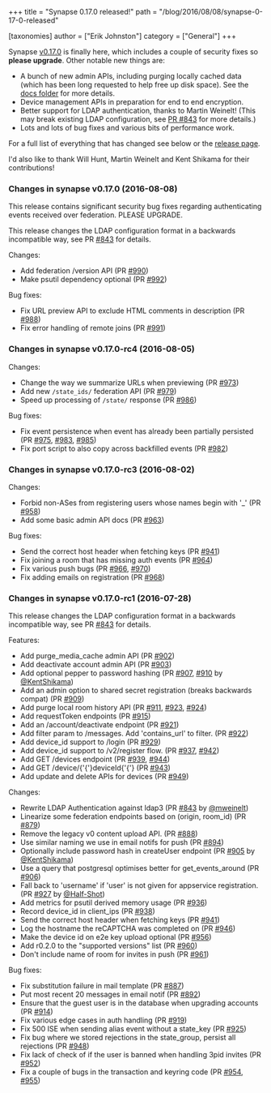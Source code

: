 +++
title = "Synapse 0.17.0 released!"
path = "/blog/2016/08/08/synapse-0-17-0-released"

[taxonomies]
author = ["Erik Johnston"]
category = ["General"]
+++

Synapse <a href="https://github.com/matrix-org/synapse/releases/tag/v0.17.0">v0.17.0</a> is finally here, which includes a couple of security fixes so <strong>please upgrade</strong>. Other notable new things are:
<ul>
  <li>A bunch of new admin APIs, including purging locally cached data (which has been long requested to help free up disk space). See the <a href="https://github.com/matrix-org/synapse/tree/master/docs/admin_api">docs folder</a> for more details.</li>
  <li>Device management APIs in preparation for end to end encryption.</li>
  <li>Better support for LDAP authentication, thanks to Martin Weinelt! (This may break existing LDAP configuration, see <a href="https://github.com/matrix-org/synapse/pull/843">PR #843</a> for more details.)</li>
  <li>Lots and lots of bug fixes and various bits of performance work.</li>
</ul>
For a full list of everything that has changed see below or the <a href="https://github.com/matrix-org/synapse/releases/tag/v0.17.0">release page</a>.

I'd also like to thank Will Hunt, Martin Weinelt and Kent Shikama for their contributions!

### Changes in synapse v0.17.0 (2016-08-08)

This release contains significant security bug fixes regarding authenticating
events received over federation. PLEASE UPGRADE.

This release changes the LDAP configuration format in a backwards incompatible
way, see PR <a class="issue-link js-issue-link" href="https://github.com/matrix-org/synapse/pull/843" data-url="https://github.com/matrix-org/synapse/issues/843" data-id="158692541" data-error-text="Failed to load issue title" data-permission-text="Issue title is private">#843</a> for details.

Changes:
<ul>
  <li>Add federation /version API (PR <a class="issue-link js-issue-link" href="https://github.com/matrix-org/synapse/pull/990" data-url="https://github.com/matrix-org/synapse/issues/990" data-id="169636556" data-error-text="Failed to load issue title" data-permission-text="Issue title is private">#990</a>)</li>
  <li>Make psutil dependency optional (PR <a class="issue-link js-issue-link" href="https://github.com/matrix-org/synapse/pull/992" data-url="https://github.com/matrix-org/synapse/issues/992" data-id="169888303" data-error-text="Failed to load issue title" data-permission-text="Issue title is private">#992</a>)</li>
</ul>
Bug fixes:
<ul>
  <li>Fix URL preview API to exclude HTML comments in description (PR <a class="issue-link js-issue-link" href="https://github.com/matrix-org/synapse/pull/988" data-url="https://github.com/matrix-org/synapse/issues/988" data-id="169610681" data-error-text="Failed to load issue title" data-permission-text="Issue title is private">#988</a>)</li>
  <li>Fix error handling of remote joins (PR <a class="issue-link js-issue-link" href="https://github.com/matrix-org/synapse/pull/991" data-url="https://github.com/matrix-org/synapse/issues/991" data-id="169653250" data-error-text="Failed to load issue title" data-permission-text="Issue title is private">#991</a>)</li>
</ul>

### Changes in synapse v0.17.0-rc4 (2016-08-05)

Changes:
<ul>
  <li>Change the way we summarize URLs when previewing (PR <a class="issue-link js-issue-link" href="https://github.com/matrix-org/synapse/pull/973" data-url="https://github.com/matrix-org/synapse/issues/973" data-id="168942221" data-error-text="Failed to load issue title" data-permission-text="Issue title is private">#973</a>)</li>
  <li>Add new <code>/state_ids/</code> federation API (PR <a class="issue-link js-issue-link" href="https://github.com/matrix-org/synapse/pull/979" data-url="https://github.com/matrix-org/synapse/issues/979" data-id="169136186" data-error-text="Failed to load issue title" data-permission-text="Issue title is private">#979</a>)</li>
  <li>Speed up processing of <code>/state/</code> response (PR <a class="issue-link js-issue-link" href="https://github.com/matrix-org/synapse/pull/986" data-url="https://github.com/matrix-org/synapse/issues/986" data-id="169570759" data-error-text="Failed to load issue title" data-permission-text="Issue title is private">#986</a>)</li>
</ul>
Bug fixes:
<ul>
  <li>Fix event persistence when event has already been partially persisted (PR <a class="issue-link js-issue-link" title="Ensure we only persist an event once at a time" href="https://github.com/matrix-org/synapse/pull/975" data-id="169098276" data-error-text="Failed to load issue title" data-permission-text="Issue title is private">#975</a>, <a class="issue-link js-issue-link" href="https://github.com/matrix-org/synapse/pull/983" data-url="https://github.com/matrix-org/synapse/issues/983" data-id="169382701" data-error-text="Failed to load issue title" data-permission-text="Issue title is private">#983</a>, <a class="issue-link js-issue-link" href="https://github.com/matrix-org/synapse/pull/985" data-url="https://github.com/matrix-org/synapse/issues/985" data-id="169570281" data-error-text="Failed to load issue title" data-permission-text="Issue title is private">#985</a>)</li>
  <li>Fix port script to also copy across backfilled events (PR <a class="issue-link js-issue-link" href="https://github.com/matrix-org/synapse/pull/982" data-url="https://github.com/matrix-org/synapse/issues/982" data-id="169344602" data-error-text="Failed to load issue title" data-permission-text="Issue title is private">#982</a>)</li>
</ul>

### Changes in synapse v0.17.0-rc3 (2016-08-02)

Changes:
<ul>
  <li>Forbid non-ASes from registering users whose names begin with '_' (PR <a class="issue-link js-issue-link" href="https://github.com/matrix-org/synapse/pull/958" data-url="https://github.com/matrix-org/synapse/issues/958" data-id="167904457" data-error-text="Failed to load issue title" data-permission-text="Issue title is private">#958</a>)</li>
  <li>Add some basic admin API docs (PR <a class="issue-link js-issue-link" href="https://github.com/matrix-org/synapse/pull/963" data-url="https://github.com/matrix-org/synapse/issues/963" data-id="168102004" data-error-text="Failed to load issue title" data-permission-text="Issue title is private">#963</a>)</li>
</ul>
Bug fixes:
<ul>
  <li>Send the correct host header when fetching keys (PR <a class="issue-link js-issue-link" href="https://github.com/matrix-org/synapse/pull/941" data-url="https://github.com/matrix-org/synapse/issues/941" data-id="166784788" data-error-text="Failed to load issue title" data-permission-text="Issue title is private">#941</a>)</li>
  <li>Fix joining a room that has missing auth events (PR <a class="issue-link js-issue-link" href="https://github.com/matrix-org/synapse/pull/964" data-url="https://github.com/matrix-org/synapse/issues/964" data-id="168120112" data-error-text="Failed to load issue title" data-permission-text="Issue title is private">#964</a>)</li>
  <li>Fix various push bugs (PR <a class="issue-link js-issue-link" href="https://github.com/matrix-org/synapse/pull/966" data-url="https://github.com/matrix-org/synapse/issues/966" data-id="168177154" data-error-text="Failed to load issue title" data-permission-text="Issue title is private">#966</a>, <a class="issue-link js-issue-link" href="https://github.com/matrix-org/synapse/pull/970" data-url="https://github.com/matrix-org/synapse/issues/970" data-id="168521716" data-error-text="Failed to load issue title" data-permission-text="Issue title is private">#970</a>)</li>
  <li>Fix adding emails on registration (PR <a class="issue-link js-issue-link" href="https://github.com/matrix-org/synapse/pull/968" data-url="https://github.com/matrix-org/synapse/issues/968" data-id="168337247" data-error-text="Failed to load issue title" data-permission-text="Issue title is private">#968</a>)</li>
</ul>

### Changes in synapse v0.17.0-rc1 (2016-07-28)

This release changes the LDAP configuration format in a backwards incompatible
way, see PR <a class="issue-link js-issue-link" href="https://github.com/matrix-org/synapse/pull/843" data-url="https://github.com/matrix-org/synapse/issues/843" data-id="158692541" data-error-text="Failed to load issue title" data-permission-text="Issue title is private">#843</a> for details.

Features:
<ul>
  <li>Add purge_media_cache admin API (PR <a class="issue-link js-issue-link" href="https://github.com/matrix-org/synapse/pull/902" data-url="https://github.com/matrix-org/synapse/issues/902" data-id="162932471" data-error-text="Failed to load issue title" data-permission-text="Issue title is private">#902</a>)</li>
  <li>Add deactivate account admin API (PR <a class="issue-link js-issue-link" href="https://github.com/matrix-org/synapse/pull/903" data-url="https://github.com/matrix-org/synapse/issues/903" data-id="163182922" data-error-text="Failed to load issue title" data-permission-text="Issue title is private">#903</a>)</li>
  <li>Add optional pepper to password hashing (PR <a class="issue-link js-issue-link" href="https://github.com/matrix-org/synapse/pull/907" data-url="https://github.com/matrix-org/synapse/issues/907" data-id="163714838" data-error-text="Failed to load issue title" data-permission-text="Issue title is private">#907</a>, <a class="issue-link js-issue-link" href="https://github.com/matrix-org/synapse/pull/910" data-url="https://github.com/matrix-org/synapse/issues/910" data-id="164027482" data-error-text="Failed to load issue title" data-permission-text="Issue title is private">#910</a> by <a class="user-mention" href="https://github.com/KentShikama">@KentShikama</a>)</li>
  <li>Add an admin option to shared secret registration (breaks backwards compat) (PR <a class="issue-link js-issue-link" href="https://github.com/matrix-org/synapse/pull/909" data-url="https://github.com/matrix-org/synapse/issues/909" data-id="163892610" data-error-text="Failed to load issue title" data-permission-text="Issue title is private">#909</a>)</li>
  <li>Add purge local room history API (PR <a class="issue-link js-issue-link" href="https://github.com/matrix-org/synapse/pull/911" data-url="https://github.com/matrix-org/synapse/issues/911" data-id="164096726" data-error-text="Failed to load issue title" data-permission-text="Issue title is private">#911</a>, <a class="issue-link js-issue-link" href="https://github.com/matrix-org/synapse/pull/923" data-url="https://github.com/matrix-org/synapse/issues/923" data-id="165745465" data-error-text="Failed to load issue title" data-permission-text="Issue title is private">#923</a>, <a class="issue-link js-issue-link" href="https://github.com/matrix-org/synapse/pull/924" data-url="https://github.com/matrix-org/synapse/issues/924" data-id="165785903" data-error-text="Failed to load issue title" data-permission-text="Issue title is private">#924</a>)</li>
  <li>Add requestToken endpoints (PR <a class="issue-link js-issue-link" href="https://github.com/matrix-org/synapse/pull/915" data-url="https://github.com/matrix-org/synapse/issues/915" data-id="164571236" data-error-text="Failed to load issue title" data-permission-text="Issue title is private">#915</a>)</li>
  <li>Add an /account/deactivate endpoint (PR <a class="issue-link js-issue-link" href="https://github.com/matrix-org/synapse/pull/921" data-url="https://github.com/matrix-org/synapse/issues/921" data-id="165511431" data-error-text="Failed to load issue title" data-permission-text="Issue title is private">#921</a>)</li>
  <li>Add filter param to /messages. Add 'contains_url' to filter. (PR <a class="issue-link js-issue-link" href="https://github.com/matrix-org/synapse/pull/922" data-url="https://github.com/matrix-org/synapse/issues/922" data-id="165585706" data-error-text="Failed to load issue title" data-permission-text="Issue title is private">#922</a>)</li>
  <li>Add device_id support to /login (PR <a class="issue-link js-issue-link" href="https://github.com/matrix-org/synapse/pull/929" data-url="https://github.com/matrix-org/synapse/issues/929" data-id="166118756" data-error-text="Failed to load issue title" data-permission-text="Issue title is private">#929</a>)</li>
  <li>Add device_id support to /v2/register flow. (PR <a class="issue-link js-issue-link" href="https://github.com/matrix-org/synapse/pull/937" data-url="https://github.com/matrix-org/synapse/issues/937" data-id="166613208" data-error-text="Failed to load issue title" data-permission-text="Issue title is private">#937</a>, <a class="issue-link js-issue-link" href="https://github.com/matrix-org/synapse/pull/942" data-url="https://github.com/matrix-org/synapse/issues/942" data-id="166788540" data-error-text="Failed to load issue title" data-permission-text="Issue title is private">#942</a>)</li>
  <li>Add GET /devices endpoint (PR <a class="issue-link js-issue-link" href="https://github.com/matrix-org/synapse/pull/939" data-url="https://github.com/matrix-org/synapse/issues/939" data-id="166614282" data-error-text="Failed to load issue title" data-permission-text="Issue title is private">#939</a>, <a class="issue-link js-issue-link" href="https://github.com/matrix-org/synapse/pull/944" data-url="https://github.com/matrix-org/synapse/issues/944" data-id="166840622" data-error-text="Failed to load issue title" data-permission-text="Issue title is private">#944</a>)</li>
  <li>Add GET /device/{'{'}deviceId{'{'} (PR <a class="issue-link js-issue-link" href="https://github.com/matrix-org/synapse/pull/943" data-url="https://github.com/matrix-org/synapse/issues/943" data-id="166792610" data-error-text="Failed to load issue title" data-permission-text="Issue title is private">#943</a>)</li>
  <li>Add update and delete APIs for devices (PR <a class="issue-link js-issue-link" href="https://github.com/matrix-org/synapse/pull/949" data-url="https://github.com/matrix-org/synapse/issues/949" data-id="167421787" data-error-text="Failed to load issue title" data-permission-text="Issue title is private">#949</a>)</li>
</ul>
Changes:
<ul>
  <li>Rewrite LDAP Authentication against ldap3 (PR <a class="issue-link js-issue-link" href="https://github.com/matrix-org/synapse/pull/843" data-url="https://github.com/matrix-org/synapse/issues/843" data-id="158692541" data-error-text="Failed to load issue title" data-permission-text="Issue title is private">#843</a> by <a class="user-mention" href="https://github.com/mweinelt">@mweinelt</a>)</li>
  <li>Linearize some federation endpoints based on (origin, room_id) (PR <a class="issue-link js-issue-link" href="https://github.com/matrix-org/synapse/pull/879" data-url="https://github.com/matrix-org/synapse/issues/879" data-id="160917868" data-error-text="Failed to load issue title" data-permission-text="Issue title is private">#879</a>)</li>
  <li>Remove the legacy v0 content upload API. (PR <a class="issue-link js-issue-link" href="https://github.com/matrix-org/synapse/pull/888" data-url="https://github.com/matrix-org/synapse/issues/888" data-id="161405539" data-error-text="Failed to load issue title" data-permission-text="Issue title is private">#888</a>)</li>
  <li>Use similar naming we use in email notifs for push (PR <a class="issue-link js-issue-link" href="https://github.com/matrix-org/synapse/pull/894" data-url="https://github.com/matrix-org/synapse/issues/894" data-id="162121552" data-error-text="Failed to load issue title" data-permission-text="Issue title is private">#894</a>)</li>
  <li>Optionally include password hash in createUser endpoint (PR <a class="issue-link js-issue-link" href="https://github.com/matrix-org/synapse/pull/905" data-url="https://github.com/matrix-org/synapse/issues/905" data-id="163548694" data-error-text="Failed to load issue title" data-permission-text="Issue title is private">#905</a> by <a class="user-mention" href="https://github.com/KentShikama">@KentShikama</a>)</li>
  <li>Use a query that postgresql optimises better for get_events_around (PR <a class="issue-link js-issue-link" href="https://github.com/matrix-org/synapse/pull/906" data-url="https://github.com/matrix-org/synapse/issues/906" data-id="163691925" data-error-text="Failed to load issue title" data-permission-text="Issue title is private">#906</a>)</li>
  <li>Fall back to 'username' if 'user' is not given for appservice registration. (PR <a class="issue-link js-issue-link" href="https://github.com/matrix-org/synapse/pull/927" data-url="https://github.com/matrix-org/synapse/issues/927" data-id="165932125" data-error-text="Failed to load issue title" data-permission-text="Issue title is private">#927</a> by <a class="user-mention" href="https://github.com/Half-Shot">@Half-Shot</a>)</li>
  <li>Add metrics for psutil derived memory usage (PR <a class="issue-link js-issue-link" href="https://github.com/matrix-org/synapse/pull/936" data-url="https://github.com/matrix-org/synapse/issues/936" data-id="166605269" data-error-text="Failed to load issue title" data-permission-text="Issue title is private">#936</a>)</li>
  <li>Record device_id in client_ips (PR <a class="issue-link js-issue-link" href="https://github.com/matrix-org/synapse/pull/938" data-url="https://github.com/matrix-org/synapse/issues/938" data-id="166613664" data-error-text="Failed to load issue title" data-permission-text="Issue title is private">#938</a>)</li>
  <li>Send the correct host header when fetching keys (PR <a class="issue-link js-issue-link" href="https://github.com/matrix-org/synapse/pull/941" data-url="https://github.com/matrix-org/synapse/issues/941" data-id="166784788" data-error-text="Failed to load issue title" data-permission-text="Issue title is private">#941</a>)</li>
  <li>Log the hostname the reCAPTCHA was completed on (PR <a class="issue-link js-issue-link" href="https://github.com/matrix-org/synapse/pull/946" data-url="https://github.com/matrix-org/synapse/issues/946" data-id="167078376" data-error-text="Failed to load issue title" data-permission-text="Issue title is private">#946</a>)</li>
  <li>Make the device id on e2e key upload optional (PR <a class="issue-link js-issue-link" href="https://github.com/matrix-org/synapse/pull/956" data-url="https://github.com/matrix-org/synapse/issues/956" data-id="167831954" data-error-text="Failed to load issue title" data-permission-text="Issue title is private">#956</a>)</li>
  <li>Add r0.2.0 to the "supported versions" list (PR <a class="issue-link js-issue-link" href="https://github.com/matrix-org/synapse/pull/960" data-url="https://github.com/matrix-org/synapse/issues/960" data-id="168038168" data-error-text="Failed to load issue title" data-permission-text="Issue title is private">#960</a>)</li>
  <li>Don't include name of room for invites in push (PR <a class="issue-link js-issue-link" href="https://github.com/matrix-org/synapse/pull/961" data-url="https://github.com/matrix-org/synapse/issues/961" data-id="168050327" data-error-text="Failed to load issue title" data-permission-text="Issue title is private">#961</a>)</li>
</ul>
Bug fixes:
<ul>
  <li>Fix substitution failure in mail template (PR <a class="issue-link js-issue-link" href="https://github.com/matrix-org/synapse/pull/887" data-url="https://github.com/matrix-org/synapse/issues/887" data-id="161403101" data-error-text="Failed to load issue title" data-permission-text="Issue title is private">#887</a>)</li>
  <li>Put most recent 20 messages in email notif (PR <a class="issue-link js-issue-link" href="https://github.com/matrix-org/synapse/pull/892" data-url="https://github.com/matrix-org/synapse/issues/892" data-id="161732391" data-error-text="Failed to load issue title" data-permission-text="Issue title is private">#892</a>)</li>
  <li>Ensure that the guest user is in the database when upgrading accounts (PR <a class="issue-link js-issue-link" title="Ensure that the guest user is in the database when upgrading accounts" href="https://github.com/matrix-org/synapse/pull/914" data-id="164541872" data-error-text="Failed to load issue title" data-permission-text="Issue title is private">#914</a>)</li>
  <li>Fix various edge cases in auth handling (PR <a class="issue-link js-issue-link" href="https://github.com/matrix-org/synapse/pull/919" data-url="https://github.com/matrix-org/synapse/issues/919" data-id="165306219" data-error-text="Failed to load issue title" data-permission-text="Issue title is private">#919</a>)</li>
  <li>Fix 500 ISE when sending alias event without a state_key (PR <a class="issue-link js-issue-link" href="https://github.com/matrix-org/synapse/pull/925" data-url="https://github.com/matrix-org/synapse/issues/925" data-id="165844030" data-error-text="Failed to load issue title" data-permission-text="Issue title is private">#925</a>)</li>
  <li>Fix bug where we stored rejections in the state_group, persist all rejections (PR <a class="issue-link js-issue-link" href="https://github.com/matrix-org/synapse/pull/948" data-url="https://github.com/matrix-org/synapse/issues/948" data-id="167391758" data-error-text="Failed to load issue title" data-permission-text="Issue title is private">#948</a>)</li>
  <li>Fix lack of check of if the user is banned when handling 3pid invites (PR <a class="issue-link js-issue-link" href="https://github.com/matrix-org/synapse/pull/952" data-url="https://github.com/matrix-org/synapse/issues/952" data-id="167640958" data-error-text="Failed to load issue title" data-permission-text="Issue title is private">#952</a>)</li>
  <li>Fix a couple of bugs in the transaction and keyring code (PR <a class="issue-link js-issue-link" href="https://github.com/matrix-org/synapse/pull/954" data-url="https://github.com/matrix-org/synapse/issues/954" data-id="167675906" data-error-text="Failed to load issue title" data-permission-text="Issue title is private">#954</a>, <a class="issue-link js-issue-link" href="https://github.com/matrix-org/synapse/pull/955" data-url="https://github.com/matrix-org/synapse/issues/955" data-id="167810557" data-error-text="Failed to load issue title" data-permission-text="Issue title is private">#955</a>)</li>
</ul>

